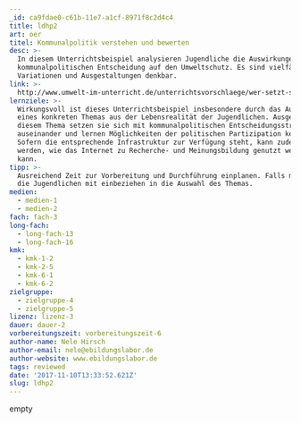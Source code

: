 ```yaml
---
_id: ca9fdae0-c61b-11e7-a1cf-8971f8c2d4c4
title: ldhp2
art: oer
titel: Kommunalpolitik verstehen und bewerten
desc: >-
  In diesem Unterrichtsbeispiel analysieren Jugendliche die Auswirkungen einer
  kommunalpolitischen Entscheidung auf den Umweltschutz. Es sind vielfältige
  Variationen und Ausgestaltungen denkbar.
link: >-
  http://www.umwelt-im-unterricht.de/unterrichtsvorschlaege/wer-setzt-sich-bei-uns-fuer-die-umwelt-ein/
lernziele: >-
  Wirkungsvoll ist dieses Unterrichtsbeispiel insbesondere durch das Aufgreifen
  eines konkreten Themas aus der Lebensrealität der Jugendlichen. Ausgehend von
  diesem Thema setzen sie sich mit kommunalpolitischen Entscheidungsstrukturen
  auseinander und lernen Möglichkeiten der politischen Partizipation kennen.
  Sofern die entsprechende Infrastruktur zur Verfügung steht, kann zudem gelernt
  werden, wie das Internet zu Recherche- und Meinungsbildung genutzt werden
  kann.
tipp: >-
  Ausreichend Zeit zur Vorbereitung und Durchführung einplanen. Falls möglich
  die Jugendlichen mit einbeziehen in die Auswahl des Themas.
medien:
  - medien-1
  - medien-2
fach: fach-3
long-fach:
  - long-fach-13
  - long-fach-16
kmk:
  - kmk-1-2
  - kmk-2-5
  - kmk-6-1
  - kmk-6-2
zielgruppe:
  - zielgruppe-4
  - zielgruppe-5
lizenz: lizenz-3
dauer: dauer-2
vorbereitungszeit: vorbereitungszeit-6
author-name: Nele Hirsch
author-email: nele@ebildungslabor.de
author-website: www.ebildungslabor.de
tags: reviewed
date: '2017-11-10T13:33:52.621Z'
slug: ldhp2
---
```

empty
